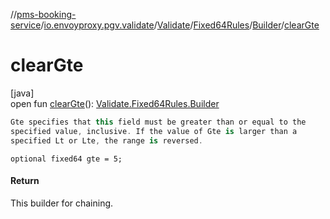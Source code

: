 //[pms-booking-service](../../../../../index.md)/[io.envoyproxy.pgv.validate](../../../index.md)/[Validate](../../index.md)/[Fixed64Rules](../index.md)/[Builder](index.md)/[clearGte](clear-gte.md)

# clearGte

[java]\
open fun [clearGte](clear-gte.md)(): [Validate.Fixed64Rules.Builder](index.md)

```kotlin
Gte specifies that this field must be greater than or equal to the
specified value, inclusive. If the value of Gte is larger than a
specified Lt or Lte, the range is reversed.

```
`optional fixed64 gte = 5;`

#### Return

This builder for chaining.